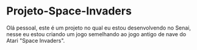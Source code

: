# Projeto-Space-Invaders
Olá pessoal, este é um projeto no qual eu estou desenvolvendo no Senai, nesse eu estou criando um jogo semelhando ao jogo antigo de nave do Atari "Space Invaders".
